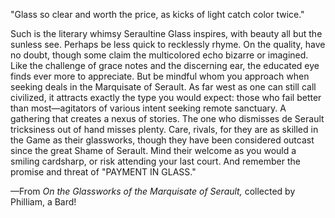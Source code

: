 "Glass so clear and worth the price, as kicks of light catch color twice."

Such is the literary whimsy Seraultine Glass inspires, with beauty all but the sunless see. Perhaps be less quick to recklessly rhyme. On the quality, have no doubt, though some claim the multicolored echo bizarre or imagined. Like the challenge of grace notes and the discerning ear, the educated eye finds ever more to appreciate. But be mindful whom you approach when seeking deals in the Marquisate of Serault. As far west as one can still call civilized, it attracts exactly the type you would expect: those who fail better than most—agitators of various intent seeking remote sanctuary. A gathering that creates a nexus of stories. The one who dismisses de Serault tricksiness out of hand misses plenty. Care, rivals, for they are as skilled in the Game as their glassworks, though they have been considered outcast since the great Shame of Serault. Mind their welcome as you would a smiling cardsharp, or risk attending your last court. And remember the promise and threat of "PAYMENT IN GLASS."

—From <i> On the Glassworks of the Marquisate of Serault, </i> collected by Philliam, a Bard!
